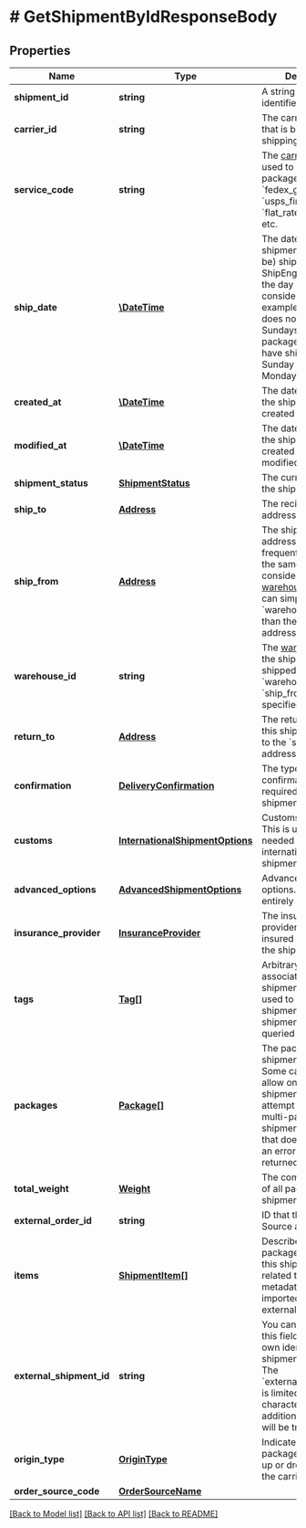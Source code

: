 # # GetShipmentByIdResponseBody

## Properties

Name | Type | Description | Notes
------------ | ------------- | ------------- | -------------
**shipment_id** | **string** | A string that uniquely identifies the shipment | [readonly]
**carrier_id** | **string** | The carrier account that is billed for the shipping charges |
**service_code** | **string** | The [carrier service](https://www.shipengine.com/docs/shipping/use-a-carrier-service/) used to ship the package, such as &#x60;fedex_ground&#x60;, &#x60;usps_first_class_mail&#x60;, &#x60;flat_rate_envelope&#x60;, etc. |
**ship_date** | [**\DateTime**](\DateTime.md) | The date that the shipment was (or will be) shippped.  ShipEngine will take the day of week into consideration. For example, if the carrier does not operate on Sundays, then a package that would have shipped on Sunday will ship on Monday instead. |
**created_at** | [**\DateTime**](\DateTime.md) | The date and time that the shipment was created in ShipEngine. | [readonly]
**modified_at** | [**\DateTime**](\DateTime.md) | The date and time that the shipment was created or last modified. | [readonly]
**shipment_status** | [**ShipmentStatus**](ShipmentStatus.md) | The current status of the shipment | [readonly]
**ship_to** | [**Address**](Address.md) | The recipient&#39;s mailing address |
**ship_from** | [**Address**](Address.md) | The shipment&#39;s origin address. If you frequently ship from the same location, consider [creating a warehouse](https://www.shipengine.com/docs/reference/create-warehouse/).  Then you can simply specify the &#x60;warehouse_id&#x60; rather than the complete address each time. |
**warehouse_id** | **string** | The [warehouse](https://www.shipengine.com/docs/shipping/ship-from-a-warehouse/) that the shipment is being shipped from.  Either &#x60;warehouse_id&#x60; or &#x60;ship_from&#x60; must be specified. |
**return_to** | [**Address**](Address.md) | The return address for this shipment.  Defaults to the &#x60;ship_from&#x60; address. |
**confirmation** | [**DeliveryConfirmation**](DeliveryConfirmation.md) | The type of delivery confirmation that is required for this shipment. |
**customs** | [**InternationalShipmentOptions**](InternationalShipmentOptions.md) | Customs information.  This is usually only needed for international shipments. |
**advanced_options** | [**AdvancedShipmentOptions**](AdvancedShipmentOptions.md) | Advanced shipment options.  These are entirely optional. |
**insurance_provider** | [**InsuranceProvider**](InsuranceProvider.md) | The insurance provider to use for any insured packages in the shipment. |
**tags** | [**Tag[]**](Tag.md) | Arbitrary tags associated with this shipment.  Tags can be used to categorize shipments, and shipments can be queried by their tags. | [readonly]
**packages** | [**Package[]**](Package.md) | The packages in the shipment.  &gt; **Note:** Some carriers only allow one package per shipment.  If you attempt to create a multi-package shipment for a carrier that doesn&#39;t allow it, an error will be returned. |
**total_weight** | [**Weight**](Weight.md) | The combined weight of all packages in the shipment | [readonly]
**external_order_id** | **string** | ID that the Order Source assigned | [optional]
**items** | [**ShipmentItem[]**](ShipmentItem.md) | Describe the packages included in this shipment as related to potential metadata that was imported from external order sources | [optional]
**external_shipment_id** | **string** | You can optionally use this field to store your own identifier for this shipment.  &gt; **Warning:** The &#x60;external_shipment_id&#x60; is limited to 50 characters. Any additional characters will be truncated. | [optional]
**origin_type** | [**OriginType**](OriginType.md) | Indicates if the package will be picked up or dropped off by the carrier | [optional]
**order_source_code** | [**OrderSourceName**](OrderSourceName.md) |  | [optional]

[[Back to Model list]](../../README.md#models) [[Back to API list]](../../README.md#endpoints) [[Back to README]](../../README.md)
